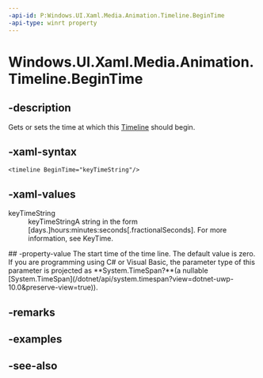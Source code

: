 ```yaml
---
-api-id: P:Windows.UI.Xaml.Media.Animation.Timeline.BeginTime
-api-type: winrt property
---
```


<!-- Property syntax
public Windows.Foundation.IReference<Windows.Foundation.TimeSpan> BeginTime { get;  set; }
-->

# Windows.UI.Xaml.Media.Animation.Timeline.BeginTime

## -description
Gets or sets the time at which this [Timeline](timeline.md) should begin.



## -xaml-syntax
```xaml
<timeline BeginTime="keyTimeString"/>
```


## -xaml-values
<dl><dt>keyTimeString</dt><dd>keyTimeStringA string in the form [days.]hours:minutes:seconds[.fractionalSeconds]. For more information, see KeyTime.</dd>
</dl>
## -property-value
The start time of the time line. The default value is zero. 
<!--Projection dochack:-->
If you are programming using C# or Visual Basic, the parameter type of this parameter is projected as **System.TimeSpan?**(a nullable [System.TimeSpan](/dotnet/api/system.timespan?view=dotnet-uwp-10.0&preserve-view=true)).

## -remarks

## -examples

## -see-also
